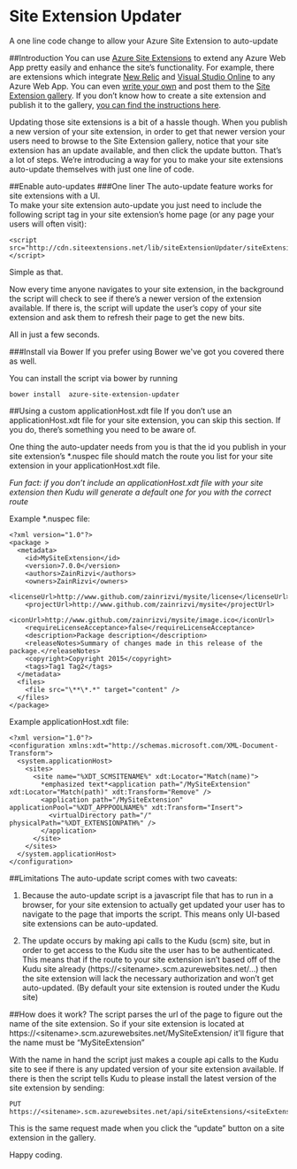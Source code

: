 # Site Extension Updater
A one line code change to allow your Azure Site Extension to auto-update 

##Introduction
You can use [Azure Site Extensions](http://azure.microsoft.com/blog/2014/06/20/azure-web-sites-extensions/) to extend any Azure Web App pretty easily and enhance the site’s functionality.  For example, there are extensions which integrate [New Relic](https://docs.newrelic.com/docs/agents/net-agent/azure-installation/azure-web-apps) and [Visual Studio Online](http://blogs.msdn.com/b/monaco/archive/2013/12/06/using-monaco-for-in-depth-modifications.aspx) to any Azure Web App.  You can even [write your own](http://blog.azure.com/2014/09/09/writing-a-site-extension-for-azure-websites/) and post them to the [Site Extension gallery](https://github.com/projectkudu/kudu/wiki/Azure-Site-Extensions#site-extension-gallery).  If you don’t know how to create a site extension and publish it to the gallery, [you can find the instructions here](http://blog.azure.com/2014/09/09/writing-a-site-extension-for-azure-websites/).

Updating those site extensions is a bit of a hassle though. When you publish a new version of your site extension, in order to get that newer version your users need to browse to the Site Extension gallery, notice that your site extension has an update available, and then click the update button.  That’s a lot of steps.
We’re introducing a way for you to make your site extensions auto-update themselves with just one line of code. 

##Enable auto-updates
###One liner
The auto-update feature works for site extensions with a UI.  
To make your site extension auto-update you just need to include the following script tag in your site extension’s home page (or any page your users will often visit):

    <script src="http://cdn.siteextensions.net/lib/siteExtensionUpdater/siteExtensionUpdater.1.0.0.min.js"></script>

Simple as that.

Now every time anyone navigates to your site extension, in the background the script will check to see if there’s a newer version of the extension available. If there is, the script will update the user’s copy of your site extension and ask them to refresh their page to get the new bits. 

All in just a few seconds.

###Install via Bower
If you prefer using Bower we've got you covered there as well.

You can install the script via bower by running 
```shell
bower install  azure-site-extension-updater
```

##Using a custom applicationHost.xdt file
If you don’t use an applicationHost.xdt file for your site extension, you can skip this section.  If you do, there’s something you need to be aware of.

One thing the auto-updater needs from you is that the id you publish in your site extension’s *.nuspec file should match the route you list for your site extension in your applicationHost.xdt file.

*Fun fact: if you don’t include an applicationHost.xdt file with your site extension then Kudu will generate a default one for you with the correct route*

Example *.nuspec file:

    <?xml version="1.0"?>
    <package >
      <metadata>
        <id>MySiteExtension</id>
        <version>7.0.0</version>
        <authors>ZainRizvi</authors>
        <owners>ZainRizvi</owners>
        <licenseUrl>http://www.github.com/zainrizvi/mysite/license</licenseUrl>
        <projectUrl>http://www.github.com/zainrizvi/mysite</projectUrl>
        <iconUrl>http://www.github.com/zainrizvi/mysite/image.ico</iconUrl>
        <requireLicenseAcceptance>false</requireLicenseAcceptance>
        <description>Package description</description>
        <releaseNotes>Summary of changes made in this release of the package.</releaseNotes>
        <copyright>Copyright 2015</copyright>
        <tags>Tag1 Tag2</tags>
      </metadata>
      <files>
        <file src="\**\*.*" target="content" />
      </files>
    </package>

Example applicationHost.xdt file:

    <?xml version="1.0"?>
    <configuration xmlns:xdt="http://schemas.microsoft.com/XML-Document-Transform">
      <system.applicationHost>
        <sites>
          <site name="%XDT_SCMSITENAME%" xdt:Locator="Match(name)">
            *emphasized text*<application path="/MySiteExtension" xdt:Locator="Match(path)" xdt:Transform="Remove" />
            <application path="/MySiteExtension" applicationPool="%XDT_APPPOOLNAME%" xdt:Transform="Insert">
              <virtualDirectory path="/" physicalPath="%XDT_EXTENSIONPATH%" />
            </application>
          </site>
        </sites>
      </system.applicationHost>
    </configuration>

##Limitations
The auto-update script comes with two caveats:

 1. Because the auto-update script is a javascript file that has to run in a browser, for your site extension to actually get updated your user has to navigate to the page that imports the script. This means only UI-based site extensions can be auto-updated.

 2.	The update occurs by making api calls to the Kudu (scm) site, but in order to get access to the Kudu site the user has to be authenticated. This means that if the route to your site extension isn’t based off of the Kudu site already (https://&lt;sitename&gt;.scm.azurewebsites.net/...) then the site extension will lack the necessary authorization and won’t get auto-updated. (By default your site extension is routed under the Kudu site)

##How does it work?
The script parses the url of the page to figure out the name of the site extension. So if your site extension is located at https://&lt;sitename&gt;.scm.azurewebsites.net/MySiteExtension/ it’ll figure that the name must be “MySiteExtension”

With the name in hand the script just makes a couple api calls to the Kudu site to see if there is any updated version of your site extension available. If there is then the script tells Kudu to please install the latest version of the site extension by sending:

    PUT https://<sitename>.scm.azurewebsites.net/api/siteExtensions/<siteExtensionName>

This is the same request made when you click the “update” button on a site extension in the gallery.

Happy coding.

